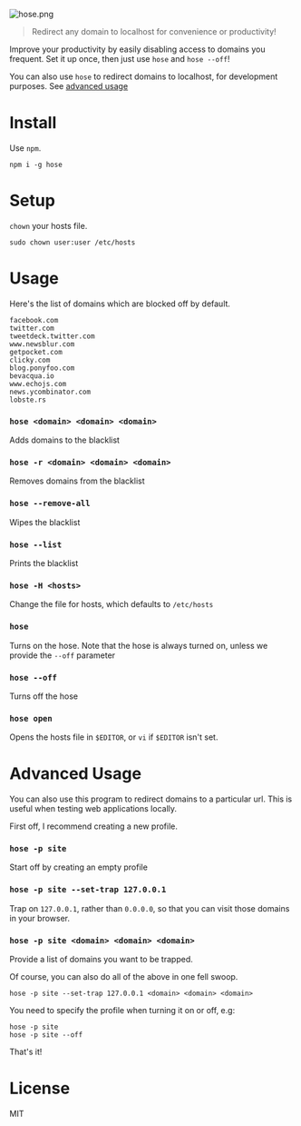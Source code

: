![hose.png][1]

> Redirect any domain to localhost for convenience or productivity!

Improve your productivity by easily disabling access to domains you frequent. Set it up once, then just use `hose` and `hose --off`!

You can also use `hose` to redirect domains to localhost, for development purposes. See [advanced usage](#advanced-usage)

# Install

Use `npm`.

```shell
npm i -g hose
```

# Setup

`chown` your hosts file.

```shell
sudo chown user:user /etc/hosts
```

# Usage

Here's the list of domains which are blocked off by default.

```
facebook.com
twitter.com
tweetdeck.twitter.com
www.newsblur.com
getpocket.com
clicky.com
blog.ponyfoo.com
bevacqua.io
www.echojs.com
news.ycombinator.com
lobste.rs
```

### `hose <domain> <domain> <domain>`

Adds domains to the blacklist

### `hose -r <domain> <domain> <domain>`

Removes domains from the blacklist

### `hose --remove-all`

Wipes the blacklist

### `hose --list`

Prints the blacklist

### `hose -H <hosts>`

Change the file for hosts, which defaults to `/etc/hosts`

### `hose`

Turns on the hose. Note that the hose is always turned on, unless we provide the `--off` parameter

### `hose --off`

Turns off the hose

### `hose open`

Opens the hosts file in `$EDITOR`, or `vi` if `$EDITOR` isn't set.

# Advanced Usage

You can also use this program to redirect domains to a particular url. This is useful when testing web applications locally.

First off, I recommend creating a new profile.

### `hose -p site`

Start off by creating an empty profile

### `hose -p site --set-trap 127.0.0.1`

Trap on `127.0.0.1`, rather than `0.0.0.0`, so that you can visit those domains in your browser.

### `hose -p site <domain> <domain> <domain>`

Provide a list of domains you want to be trapped.

Of course, you can also do all of the above in one fell swoop.

```shell
hose -p site --set-trap 127.0.0.1 <domain> <domain> <domain>
```

You need to specify the profile when turning it on or off, e.g:

```shell
hose -p site
hose -p site --off
```

That's it!

# License

MIT

  [1]: http://i.imgur.com/dMPODoQ.png
